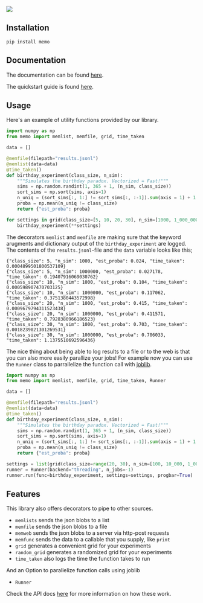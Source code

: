 ![](docs/header.png)

## Installation

```
pip install memo
```

## Documentation

The documentation can be found [here](https://koaning.github.io/memo/).

The quickstart guide is found [here](https://koaning.github.io/memo/getting-started.html).

## Usage

Here's an example of utility functions provided by our library.

```python
import numpy as np
from memo import memlist, memfile, grid, time_taken

data = []

@memfile(filepath="results.jsonl")
@memlist(data=data)
@time_taken()
def birthday_experiment(class_size, n_sim):
    """Simulates the birthday paradox. Vectorized = Fast!"""
    sims = np.random.randint(1, 365 + 1, (n_sim, class_size))
    sort_sims = np.sort(sims, axis=1)
    n_uniq = (sort_sims[:, 1:] != sort_sims[:, :-1]).sum(axis = 1) + 1
    proba = np.mean(n_uniq != class_size)
    return {"est_proba": proba}

for settings in grid(class_size=[5, 10, 20, 30], n_sim=[1000, 1_000_000]):
    birthday_experiment(**settings)
```

The decorators `memlist` and `memfile` are making sure that the keyword arugments and
dictionary output of the `birthday_experiment` are logged. The contents of the `results.jsonl`-file
and the `data` variable looks like this;

```
{"class_size": 5, "n_sim": 1000, "est_proba": 0.024, "time_taken": 0.0004899501800537109}
{"class_size": 5, "n_sim": 1000000, "est_proba": 0.027178, "time_taken": 0.19407916069030762}
{"class_size": 10, "n_sim": 1000, "est_proba": 0.104, "time_taken": 0.000598907470703125}
{"class_size": 10, "n_sim": 1000000, "est_proba": 0.117062, "time_taken": 0.3751380443572998}
{"class_size": 20, "n_sim": 1000, "est_proba": 0.415, "time_taken": 0.0009679794311523438}
{"class_size": 20, "n_sim": 1000000, "est_proba": 0.411571, "time_taken": 0.7928380966186523}
{"class_size": 30, "n_sim": 1000, "est_proba": 0.703, "time_taken": 0.0018239021301269531}
{"class_size": 30, "n_sim": 1000000, "est_proba": 0.706033, "time_taken": 1.1375510692596436}
```

The nice thing about being able to log results to a file or to the web is that
you can also more easily parallize your jobs! For example now you can use the `Runner`
class to parrallelize the function call with [joblib].

[joblib]: https://joblib.readthedocs.io/en/latest/

```python
import numpy as np
from memo import memlist, memfile, grid, time_taken, Runner

data = []

@memfile(filepath="results.jsonl")
@memlist(data=data)
@time_taken()
def birthday_experiment(class_size, n_sim):
    """Simulates the birthday paradox. Vectorized = Fast!"""
    sims = np.random.randint(1, 365 + 1, (n_sim, class_size))
    sort_sims = np.sort(sims, axis=1)
    n_uniq = (sort_sims[:, 1:] != sort_sims[:, :-1]).sum(axis = 1) + 1
    proba = np.mean(n_uniq != class_size)
    return {"est_proba": proba}

settings = list(grid(class_size=range(20, 30), n_sim=[100, 10_000, 1_000_000], progbar=False))
runner = Runner(backend="threading", n_jobs=-1)
runner.run(func=birthday_experiment, settings=settings, progbar=True)
```

## Features

This library also offers decorators to pipe to other sources.

- `memlists` sends the json blobs to a list
- `memfile` sends the json blobs to a file
- `memweb` sends the json blobs to a server via http-post requests
- `memfunc` sends the data to a callable that you supply, like `print`
- `grid` generates a convenient grid for your experiments
- `random_grid` generates a randomized grid for your experiments
- `time_taken` also logs the time the function takes to run

And an Option to parallelize function calls using joblib

- `Runner`

Check the API docs [here](https://koaning.github.io/memo/util.html) for more information on
how these work.
